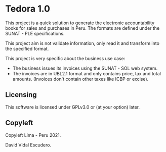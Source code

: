 # Tedora 1.0

This project is a quick solution to generate the electronic accountability books for sales and purchases in Peru. The
formats are defined under the SUNAT - PLE specifications.

This project aim is not validate information, only read it and transform into the specified format.

This project is very specific about the business use case:

- The business issues its invoices using the SUNAT - SOL web system.
- The invoices are in UBL2.1 format and only contains price, tax and total amounts. (Invoices don't contain other taxes
  like ICBP or excise).

## Licensing
This software is licensed under GPLv3.0 or (at your option) later.

## Copyleft
Copyleft Lima - Peru 2021.

David Vidal Escudero.
